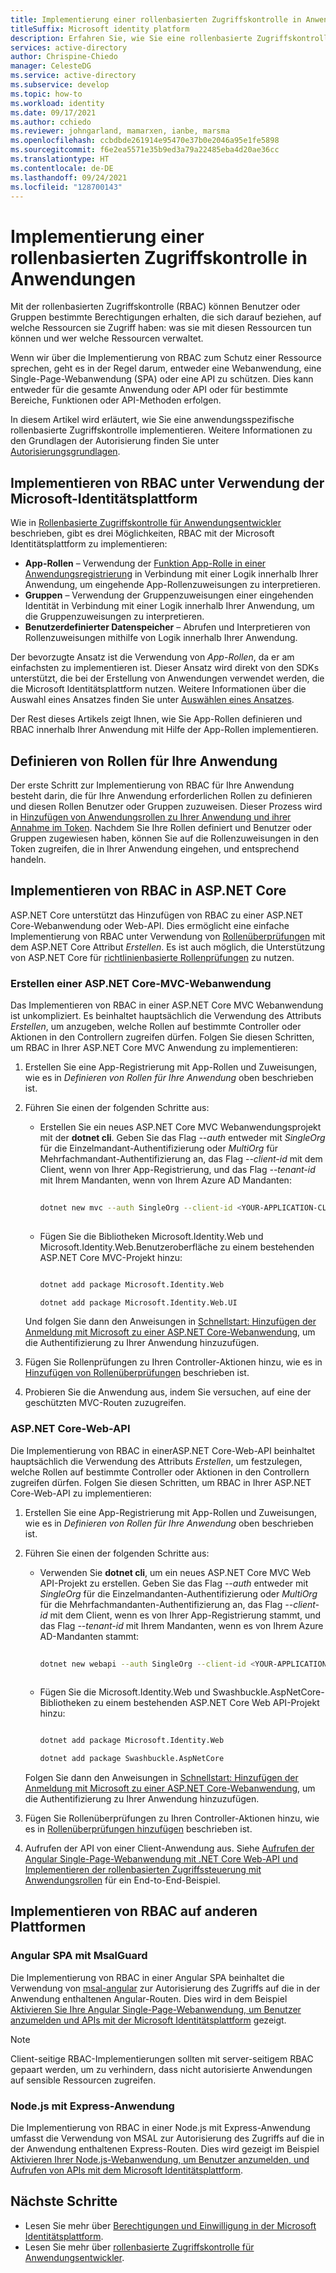 ```yaml
---
title: Implementierung einer rollenbasierten Zugriffskontrolle in Anwendungen
titleSuffix: Microsoft identity platform
description: Erfahren Sie, wie Sie eine rollenbasierte Zugriffskontrolle in Ihren Anwendungen implementieren.
services: active-directory
author: Chrispine-Chiedo
manager: CelesteDG
ms.service: active-directory
ms.subservice: develop
ms.topic: how-to
ms.workload: identity
ms.date: 09/17/2021
ms.author: cchiedo
ms.reviewer: johngarland, mamarxen, ianbe, marsma
ms.openlocfilehash: ccbdbde261914e95470e37b0e2046a95e1fe5898
ms.sourcegitcommit: f6e2ea5571e35b9ed3a79a22485eba4d20ae36cc
ms.translationtype: HT
ms.contentlocale: de-DE
ms.lasthandoff: 09/24/2021
ms.locfileid: "128700143"
---
```

# <a name="implement-role-based-access-control-in-apps"></a>Implementierung einer rollenbasierten Zugriffskontrolle in Anwendungen

Mit der rollenbasierten Zugriffskontrolle (RBAC) können Benutzer oder Gruppen bestimmte Berechtigungen erhalten, die sich darauf beziehen, auf welche Ressourcen sie Zugriff haben: was sie mit diesen Ressourcen tun können und wer welche Ressourcen verwaltet.

Wenn wir über die Implementierung von RBAC zum Schutz einer Ressource sprechen, geht es in der Regel darum, entweder eine Webanwendung, eine Single-Page-Webanwendung (SPA) oder eine API zu schützen.  Dies kann entweder für die gesamte Anwendung oder API oder für bestimmte Bereiche, Funktionen oder API-Methoden erfolgen.

In diesem Artikel wird erläutert, wie Sie eine anwendungsspezifische rollenbasierte Zugriffskontrolle implementieren.  Weitere Informationen zu den Grundlagen der Autorisierung finden Sie unter [Autorisierungsgrundlagen](./authorization-basics.md).

## <a name="implementing-rbac-using-the-microsoft-identity-platform"></a>Implementieren von RBAC unter Verwendung der Microsoft-Identitätsplattform

Wie in [Rollenbasierte Zugriffskontrolle für Anwendungsentwickler](./custom-rbac-for-developers.md) beschrieben, gibt es drei Möglichkeiten, RBAC mit der Microsoft Identitätsplattform zu implementieren:

- **App-Rollen** – Verwendung der [Funktion App-Rolle in einer Anwendungsregistrierung](./howto-add-app-roles-in-azure-ad-apps.md#declare-roles-for-an-application) in Verbindung mit einer Logik innerhalb Ihrer Anwendung, um eingehende App-Rollenzuweisungen zu interpretieren.
- **Gruppen** – Verwendung der Gruppenzuweisungen einer eingehenden Identität in Verbindung mit einer Logik innerhalb Ihrer Anwendung, um die Gruppenzuweisungen zu interpretieren. 
- **Benutzerdefinierter Datenspeicher** – Abrufen und Interpretieren von Rollenzuweisungen mithilfe von Logik innerhalb Ihrer Anwendung.

Der bevorzugte Ansatz ist die Verwendung von *App-Rollen*, da er am einfachsten zu implementieren ist. Dieser Ansatz wird direkt von den SDKs unterstützt, die bei der Erstellung von Anwendungen verwendet werden, die die Microsoft Identitätsplattform nutzen. Weitere Informationen über die Auswahl eines Ansatzes finden Sie unter [Auswählen eines Ansatzes](./custom-rbac-for-developers.md#choosing-an-approach).

Der Rest dieses Artikels zeigt Ihnen, wie Sie App-Rollen definieren und RBAC innerhalb Ihrer Anwendung mit Hilfe der App-Rollen implementieren.

## <a name="defining-roles-for-your-application"></a>Definieren von Rollen für Ihre Anwendung

Der erste Schritt zur Implementierung von RBAC für Ihre Anwendung besteht darin, die für Ihre Anwendung erforderlichen Rollen zu definieren und diesen Rollen Benutzer oder Gruppen zuzuweisen.  Dieser Prozess wird in [Hinzufügen von Anwendungsrollen zu Ihrer Anwendung und ihrer Annahme im Token](./howto-add-app-roles-in-azure-ad-apps.md). Nachdem Sie Ihre Rollen definiert und Benutzer oder Gruppen zugewiesen haben, können Sie auf die Rollenzuweisungen in den Token zugreifen, die in Ihrer Anwendung eingehen, und entsprechend handeln.

## <a name="implementing-rbac-in-aspnet-core"></a>Implementieren von RBAC in ASP.NET Core 

ASP.NET Core unterstützt das Hinzufügen von RBAC zu einer ASP.NET Core-Webanwendung oder Web-API.  Dies ermöglicht eine einfache Implementierung von RBAC unter Verwendung von [Rollenüberprüfungen](/aspnet/core/security/authorization/roles?view=aspnetcore-5.0&preserve-view=true#adding-role-checks) mit dem ASP.NET Core Attribut *Erstellen*. Es ist auch möglich, die Unterstützung von ASP.NET Core für [richtlinienbasierte Rollenprüfungen](/aspnet/core/security/authorization/roles?view=aspnetcore-5.0&preserve-view=true#policy-based-role-checks) zu nutzen.

### <a name="aspnet-core-mvc-web-application"></a>Erstellen einer ASP.NET Core-MVC-Webanwendung 

Das Implementieren von RBAC in einer ASP.NET Core MVC Webanwendung ist unkompliziert.  Es beinhaltet hauptsächlich die Verwendung des Attributs *Erstellen*, um anzugeben, welche Rollen auf bestimmte Controller oder Aktionen in den Controllern zugreifen dürfen. Folgen Sie diesen Schritten, um RBAC in Ihrer ASP.NET Core MVC Anwendung zu implementieren:
1. Erstellen Sie eine App-Registrierung mit App-Rollen und Zuweisungen, wie es in *Definieren von Rollen für Ihre Anwendung* oben beschrieben ist.
1. Führen Sie einen der folgenden Schritte aus:
    - Erstellen Sie ein neues ASP.NET Core MVC Webanwendungsprojekt mit der **dotnet cli**.  Geben Sie das Flag *--auth* entweder mit *SingleOrg* für die Einzelmandant-Authentifizierung oder *MultiOrg* für Mehrfachmandant-Authentifizierung an, das Flag *--client-id* mit dem Client, wenn von Ihrer App-Registrierung, und das Flag *--tenant-id* mit Ihrem Mandanten, wenn von Ihrem Azure AD Mandanten:
 
      ```bash 
    
      dotnet new mvc --auth SingleOrg --client-id <YOUR-APPLICATION-CLIENT-ID> --tenant-id <YOUR-TENANT-ID>  
    
      ```
      
    - Fügen Sie die Bibliotheken Microsoft.Identity.Web und Microsoft.Identity.Web.Benutzeroberfläche zu einem bestehenden ASP.NET Core MVC-Projekt hinzu:
 
      ```bash 

      dotnet add package Microsoft.Identity.Web 

      dotnet add package Microsoft.Identity.Web.UI 

      ```

   Und folgen Sie dann den Anweisungen in [Schnellstart: Hinzufügen der Anmeldung mit Microsoft zu einer ASP.NET Core-Webanwendung](./quickstart-v2-aspnet-core-webapp.md?view=aspnetcore-5.0&preserve-view=true), um die Authentifizierung zu Ihrer Anwendung hinzuzufügen.
1. Fügen Sie Rollenprüfungen zu Ihren Controller-Aktionen hinzu, wie es in [Hinzufügen von Rollenüberprüfungen](/aspnet/core/security/authorization/roles?view=aspnetcore-5.0&preserve-view=true#adding-role-checks) beschrieben ist.
1. Probieren Sie die Anwendung aus, indem Sie versuchen, auf eine der geschützten MVC-Routen zuzugreifen.

### <a name="aspnet-core-web-api"></a>ASP.NET Core-Web-API

Die Implementierung von RBAC in einerASP.NET Core-Web-API beinhaltet hauptsächlich die Verwendung des Attributs *Erstellen*, um festzulegen, welche Rollen auf bestimmte Controller oder Aktionen in den Controllern zugreifen dürfen. Folgen Sie diesen Schritten, um RBAC in Ihrer ASP.NET Core-Web-API zu implementieren:
1. Erstellen Sie eine App-Registrierung mit App-Rollen und Zuweisungen, wie es in *Definieren von Rollen für Ihre Anwendung* oben beschrieben ist.
1. Führen Sie einen der folgenden Schritte aus:
    - Verwenden Sie **dotnet cli**, um ein neues ASP.NET Core MVC Web API-Projekt zu erstellen.  Geben Sie das Flag *--auth* entweder mit *SingleOrg* für die Einzelmandanten-Authentifizierung oder *MultiOrg* für die Mehrfachmandanten-Authentifizierung an, das Flag *--client-id* mit dem Client, wenn es von Ihrer App-Registrierung stammt, und das Flag *--tenant-id* mit Ihrem Mandanten, wenn es von Ihrem Azure AD-Mandanten stammt:

      ```bash 
    
      dotnet new webapi --auth SingleOrg --client-id <YOUR-APPLICATION-CLIENT-ID> --tenant-id <YOUR-TENANT-ID> 
    
      ```

    - Fügen Sie die Microsoft.Identity.Web und Swashbuckle.AspNetCore-Bibliotheken zu einem bestehenden ASP.NET Core Web API-Projekt hinzu:
      
      ```bash 

      dotnet add package Microsoft.Identity.Web 

      dotnet add package Swashbuckle.AspNetCore 

      ```
    
   Folgen Sie dann den Anweisungen in [Schnellstart: Hinzufügen der Anmeldung mit Microsoft zu einer ASP.NET Core-Webanwendung](./quickstart-v2-aspnet-core-webapp.md?view=aspnetcore-5.0&preserve-view=true), um die Authentifizierung zu Ihrer Anwendung hinzuzufügen.
1. Fügen Sie Rollenüberprüfungen zu Ihren Controller-Aktionen hinzu, wie es in [Rollenüberprüfungen hinzufügen](/aspnet/core/security/authorization/roles?view=aspnetcore-5.0&preserve-view=true#adding-role-checks) beschrieben ist.
1. Aufrufen der API von einer Client-Anwendung aus.  Siehe [Aufrufen der Angular Single-Page-Webanwendung mit .NET Core Web-API und Implementieren der rollenbasierten Zugriffssteuerung mit Anwendungsrollen](https://github.com/Azure-Samples/ms-identity-javascript-angular-tutorial/tree/main/5-AccessControl/1-call-api-roles) für ein End-to-End-Beispiel.


## <a name="implementing-rbac-in-other-platforms"></a>Implementieren von RBAC auf anderen Plattformen

### <a name="angular-spa-using-msalguard"></a>Angular SPA mit MsalGuard
Die Implementierung von RBAC in einer Angular SPA beinhaltet die Verwendung von [msal-angular](https://www.npmjs.com/package/@azure/msal-angular) zur Autorisierung des Zugriffs auf die in der Anwendung enthaltenen Angular-Routen.  Dies wird in dem Beispiel [Aktivieren Sie Ihre Angular Single-Page-Webanwendung, um Benutzer anzumelden und APIs mit der Microsoft Identitätsplattform](https://github.com/Azure-Samples/ms-identity-javascript-angular-tutorial#chapter-5-control-access-to-your-protected-api-using-app-roles-and-security-groups) gezeigt.

> [!NOTE]
> Client-seitige RBAC-Implementierungen sollten mit server-seitigem RBAC gepaart werden, um zu verhindern, dass nicht autorisierte Anwendungen auf sensible Ressourcen zugreifen.

### <a name="nodejs-with-express-application"></a>Node.js mit Express-Anwendung
Die Implementierung von RBAC in einer Node.js mit Express-Anwendung umfasst die Verwendung von MSAL zur Autorisierung des Zugriffs auf die in der Anwendung enthaltenen Express-Routen.  Dies wird gezeigt im Beispiel [Aktivieren Ihrer Node.js-Webanwendung, um Benutzer anzumelden, und Aufrufen von APIs mit dem Microsoft Identitätsplattform](https://github.com/Azure-Samples/ms-identity-javascript-nodejs-tutorial#chapter-4-control-access-to-your-app-using-app-roles-and-security-groups).

## <a name="next-steps"></a>Nächste Schritte

- Lesen Sie mehr über [Berechtigungen und Einwilligung in der Microsoft Identitätsplattform](./v2-permissions-and-consent.md).
- Lesen Sie mehr über [rollenbasierte Zugriffskontrolle für Anwendungsentwickler](./custom-rbac-for-developers.md).
